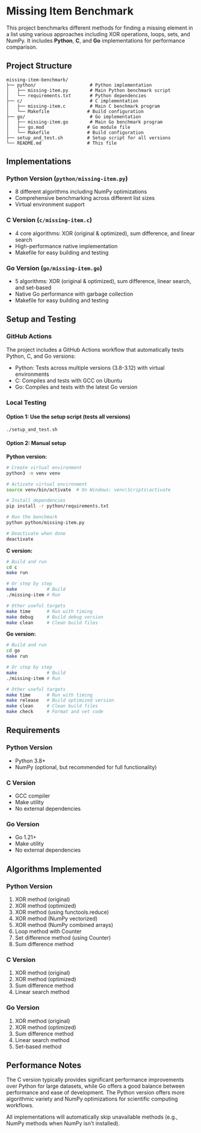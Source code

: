 # Missing Item Benchmark

This project benchmarks different methods for finding a missing element in a list using various approaches including XOR operations, loops, sets, and NumPy. It includes **Python**, **C**, and **Go** implementations for performance comparison.

## Project Structure

```
missing-item-benchmark/
├── python/                    # Python implementation
│   ├── missing-item.py        # Main Python benchmark script
│   └── requirements.txt       # Python dependencies
├── c/                         # C implementation  
│   ├── missing-item.c         # Main C benchmark program
│   └── Makefile              # Build configuration
├── go/                        # Go implementation
│   ├── missing-item.go        # Main Go benchmark program
│   ├── go.mod                # Go module file
│   └── Makefile              # Build configuration
├── setup_and_test.sh         # Setup script for all versions
└── README.md                 # This file
```

## Implementations

### Python Version (`python/missing-item.py`)
- 8 different algorithms including NumPy optimizations
- Comprehensive benchmarking across different list sizes
- Virtual environment support

### C Version (`c/missing-item.c`)
- 4 core algorithms: XOR (original & optimized), sum difference, and linear search
- High-performance native implementation
- Makefile for easy building and testing

### Go Version (`go/missing-item.go`)
- 5 algorithms: XOR (original & optimized), sum difference, linear search, and set-based
- Native Go performance with garbage collection
- Makefile for easy building and testing

## Setup and Testing

### GitHub Actions
The project includes a GitHub Actions workflow that automatically tests Python, C, and Go versions:
- Python: Tests across multiple versions (3.8-3.12) with virtual environments
- C: Compiles and tests with GCC on Ubuntu
- Go: Compiles and tests with the latest Go version

### Local Testing

#### Option 1: Use the setup script (tests all versions)
```bash
./setup_and_test.sh
```

#### Option 2: Manual setup

**Python version:**
```bash
# Create virtual environment
python3 -m venv venv

# Activate virtual environment
source venv/bin/activate  # On Windows: venv\Scripts\activate

# Install dependencies
pip install -r python/requirements.txt

# Run the benchmark
python python/missing-item.py

# Deactivate when done
deactivate
```

**C version:**
```bash
# Build and run
cd c
make run

# Or step by step
make           # Build
./missing-item # Run

# Other useful targets
make time      # Run with timing
make debug     # Build debug version
make clean     # Clean build files
```

**Go version:**
```bash
# Build and run
cd go
make run

# Or step by step
make           # Build
./missing-item # Run

# Other useful targets
make time      # Run with timing
make release   # Build optimized version
make clean     # Clean build files
make check     # Format and vet code
```

## Requirements

### Python Version
- Python 3.8+
- NumPy (optional, but recommended for full functionality)

### C Version  
- GCC compiler
- Make utility
- No external dependencies

### Go Version
- Go 1.21+
- Make utility
- No external dependencies

## Algorithms Implemented

### Python Version
1. XOR method (original)
2. XOR method (optimized)
3. XOR method (using functools.reduce)
4. XOR method (NumPy vectorized)
5. XOR method (NumPy combined arrays)
6. Loop method with Counter
7. Set difference method (using Counter)
8. Sum difference method

### C Version
1. XOR method (original)
2. XOR method (optimized)
3. Sum difference method
4. Linear search method

### Go Version
1. XOR method (original)
2. XOR method (optimized)
3. Sum difference method
4. Linear search method
5. Set-based method

## Performance Notes

The C version typically provides significant performance improvements over Python for large datasets, while Go offers a good balance between performance and ease of development. The Python version offers more algorithmic variety and NumPy optimizations for scientific computing workflows.

All implementations will automatically skip unavailable methods (e.g., NumPy methods when NumPy isn't installed).